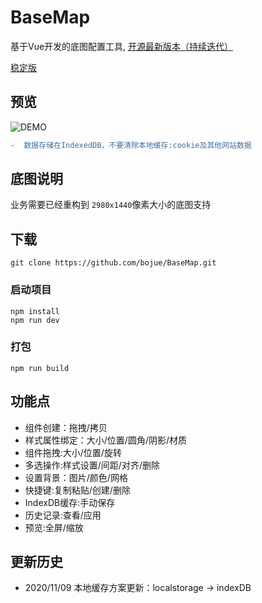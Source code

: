 # BaseMap

基于Vue开发的底图配置工具, [开源最新版本（持续迭代）](https://bojue.github.io/BaseMap)

[稳定版](https://h5-editor.github.io/baseMap/)

## 预览

![DEMO](https://github.com/bojue/BaseMap/blob/master/src/assets/demo.png)
```diff
-  数据存储在IndexedDB，不要清除本地缓存:cookie及其他网站数据 
```

## 底图说明

业务需要已经重构到 `2980x1440`像素大小的底图支持

## 下载
```
git clone https://github.com/bojue/BaseMap.git
```

### 启动项目
```
npm install
npm run dev 
```

### 打包
```
npm run build
```

## 功能点

- 组件创建：拖拽/拷贝
- 样式属性绑定：大小/位置/圆角/阴影/材质
- 组件拖拽:大小/位置/旋转
- 多选操作:样式设置/间距/对齐/删除
- 设置背景：图片/颜色/网格
- 快捷键:复制粘贴/创建/删除
- IndexDB缓存:手动保存
- 历史记录:查看/应用
- 预览:全屏/缩放

## 更新历史

- 2020/11/09 本地缓存方案更新：localstorage -> indexDB

